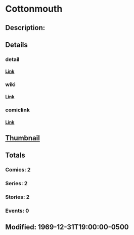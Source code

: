 # Cottonmouth
## Description: 
## Details
### detail
#### [Link](http://marvel.com/characters/467/cottonmouth?utm_campaign=apiRef&utm_source=225578a89fc76f3d20fbffda5d17a88d)
### wiki
#### [Link](http://marvel.com/universe/Cottonmouth_(mercenary)?utm_campaign=apiRef&utm_source=225578a89fc76f3d20fbffda5d17a88d)
### comiclink
#### [Link](http://marvel.com/comics/characters/1011362/cottonmouth?utm_campaign=apiRef&utm_source=225578a89fc76f3d20fbffda5d17a88d)
## [Thumbnail](http://i.annihil.us/u/prod/marvel/i/mg/b/40/image_not_available.jpg)
## Totals
### Comics: 2
### Series: 2
### Stories: 2
### Events: 0
## Modified: 1969-12-31T19:00:00-0500